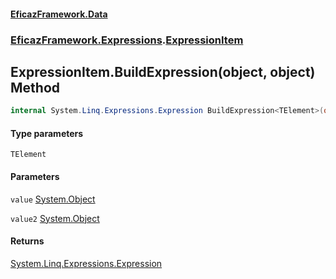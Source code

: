 #### [EficazFramework.Data](EficazFrameworkData.md 'EficazFramework Data')
### [EficazFramework.Expressions](EficazFrameworkData.md#EficazFramework.Expressions 'EficazFramework.Expressions').[ExpressionItem](EficazFramework.Expressions/ExpressionItem.md 'EficazFramework.Expressions.ExpressionItem')

## ExpressionItem.BuildExpression<TElement>(object, object) Method

```csharp
internal System.Linq.Expressions.Expression BuildExpression<TElement>(object value, object value2=null);
```
#### Type parameters

<a name='EficazFramework.Expressions.ExpressionItem.BuildExpression_TElement_(object,object).TElement'></a>

`TElement`
#### Parameters

<a name='EficazFramework.Expressions.ExpressionItem.BuildExpression_TElement_(object,object).value'></a>

`value` [System.Object](https://docs.microsoft.com/en-us/dotnet/api/System.Object 'System.Object')

<a name='EficazFramework.Expressions.ExpressionItem.BuildExpression_TElement_(object,object).value2'></a>

`value2` [System.Object](https://docs.microsoft.com/en-us/dotnet/api/System.Object 'System.Object')

#### Returns
[System.Linq.Expressions.Expression](https://docs.microsoft.com/en-us/dotnet/api/System.Linq.Expressions.Expression 'System.Linq.Expressions.Expression')